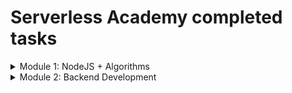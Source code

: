 # Serverless Academy completed tasks

<details>
  <summary>Module 1: NodeJS + Algorithms</summary>
  
  1.  [CLI: Interactive Sort](https://github.com/backupvs/serverless-academy/tree/main/1_module_nodejs_algorithms/01_cli_interactive_sort)
  2.  [CLI: Primitive DB](https://github.com/backupvs/serverless-academy/tree/main/1_module_nodejs_algorithms/02_cli_primitive_db)
  3.  [CLI: Telegram Console Sender](https://github.com/backupvs/serverless-academy/tree/main/1_module_nodejs_algorithms/03_cli_telegram_console_sender)
  4.  [Telegram Bot: Weather Forecast](https://github.com/backupvs/serverless-academy/tree/main/1_module_nodejs_algorithms/04_telegram_bot_weather_forecast)
  5.  [Telegram Bot: Exchange Rates](https://github.com/backupvs/serverless-academy/tree/main/1_module_nodejs_algorithms/05_telegram_bot_exchange_rates)
  6.  [Instagram Giveaway](https://github.com/backupvs/serverless-academy/tree/main/1_module_nodejs_algorithms/06_instagram_giveaway)
  7.  [Grouping Vacations](https://github.com/backupvs/serverless-academy/tree/main/1_module_nodejs_algorithms/07_grouping_vacations)
  8.  [JSON Sorting](https://github.com/backupvs/serverless-academy/tree/main/1_module_nodejs_algorithms/08_json_sorting)
</details>

<details>
  <summary>Module 2: Backend Development</summary>
  
  1.  [Auth API](https://github.com/backupvs/serverless-academy/tree/main/2_module_backend_development/01_auth_api)
  2.  [Country by IP](https://github.com/backupvs/serverless-academy/tree/main/2_module_backend_development/02_country_by_ip)
</details>
